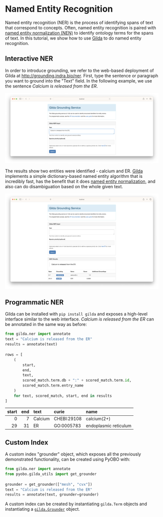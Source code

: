 # Named Entity Recognition

Named entity recognition (NER) is the process of identifying spans of text that correspond to concepts.
Often, named entity recognition is paired with [named entity normalization (NEN)](named-entity-normalization.md) to
identify ontology terms for the spans of text. In this tutorial, we show how to
use [Gilda](https://github.com/gyorilab/gilda) to do named entity recognition.

## Interactive NER

In order to introduce grounding, we refer to the web-based deployment of Gilda at http://grounding.indra.bio/ner. First,
type the sentence or paragraph you want to ground into the "Text" field. In the following example, we use the sentence
_Calcium is released from the ER_.

![Using the Gilda web form for annotation](resources/ner/1-web.png)

The results show two entities were identified - calcium and ER. [Gilda](https://github.com/gyorilab/gilda) implements
a simple dictionary-based named entity algorithm that is incredibly fast, has the benefit that it does
[named entity normalization](named-entity-normalization.md), and also can do disambiguation based on the whole
given text.

![Results when using the Gilda web form for annotation](resources/ner/2-web-results.png)

## Programmatic NER

Gilda can be installed with `pip install gilda` and exposes a high-level interface similar to the web interface.
_Calcium is released from the ER_ can be annotated in the same way as before:

```python
from gilda.ner import annotate
text = "Calcium is released from the ER"
results = annotate(text)

rows = [
    (
        start,
        end,
        text,
        scored_match.term.db + ":" + scored_match.term.id,
        scored_match.term.entry_name
    )
    for text, scored_match, start, end in results
]
```

|   start |   end | text    | curie          | name                  |
|--------:|------:|:--------|:---------------|:----------------------|
|       0 |     7 | Calcium | CHEBI:29108    | calcium(2+)           |
|      29 |    31 | ER      | GO:0005783     | endoplasmic reticulum |

## Custom Index

A custom index "grounder" object, which exposes all the previously demonstrated functionality, can be created using
PyOBO with:

```python
from gilda.ner import annotate
from pyobo.gilda_utils import get_grounder

grounder = get_grounder(["mesh", "cvx"])
text = "Calcium is released from the ER"
results = annotate(text, grounder=grounder)
```

A custom index can be created by instantiating `gilda.Term` objects and instantiating
a [`gilda.Grounder`](https://gilda.readthedocs.io/en/latest/modules/index.html#gilda.grounder.Grounder) object.

